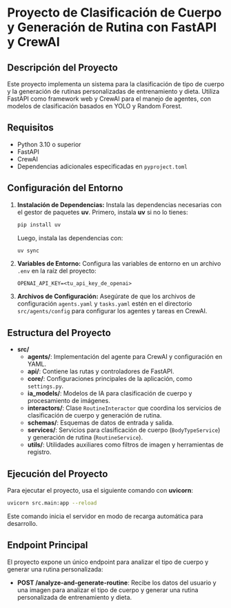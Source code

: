 
# Proyecto de Clasificación de Cuerpo y Generación de Rutina con FastAPI y CrewAI

## Descripción del Proyecto
Este proyecto implementa un sistema para la clasificación de tipo de cuerpo y la generación de rutinas personalizadas de entrenamiento y dieta. Utiliza FastAPI como framework web y CrewAI para el manejo de agentes, con modelos de clasificación basados en YOLO y Random Forest.

## Requisitos
- Python 3.10 o superior
- FastAPI
- CrewAI
- Dependencias adicionales especificadas en `pyproject.toml`

## Configuración del Entorno

1. **Instalación de Dependencias:**
   Instala las dependencias necesarias con el gestor de paquetes **uv**. Primero, instala **uv** si no lo tienes:

   ```bash
   pip install uv
   ```

   Luego, instala las dependencias con:

   ```bash
   uv sync 
   ```

2. **Variables de Entorno:**
   Configura las variables de entorno en un archivo `.env` en la raíz del proyecto:

   ```plaintext
   OPENAI_API_KEY=<tu_api_key_de_openai>
   ```

3. **Archivos de Configuración:**
   Asegúrate de que los archivos de configuración `agents.yaml` y `tasks.yaml` estén en el directorio `src/agents/config` para configurar los agentes y tareas en CrewAI.

## Estructura del Proyecto
- **src/**
  - **agents/**: Implementación del agente para CrewAI y configuración en YAML.
  - **api/**: Contiene las rutas y controladores de FastAPI.
  - **core/**: Configuraciones principales de la aplicación, como `settings.py`.
  - **ia_models/**: Modelos de IA para clasificación de cuerpo y procesamiento de imágenes.
  - **interactors/**: Clase `RoutineInteractor` que coordina los servicios de clasificación de cuerpo y generación de rutina.
  - **schemas/**: Esquemas de datos de entrada y salida.
  - **services/**: Servicios para clasificación de cuerpo (`BodyTypeService`) y generación de rutina (`RoutineService`).
  - **utils/**: Utilidades auxiliares como filtros de imagen y herramientas de registro.

## Ejecución del Proyecto
Para ejecutar el proyecto, usa el siguiente comando con **uvicorn**:

```bash
uvicorn src.main:app --reload
```

Este comando inicia el servidor en modo de recarga automática para desarrollo.

## Endpoint Principal
El proyecto expone un único endpoint para analizar el tipo de cuerpo y generar una rutina personalizada:

- **POST /analyze-and-generate-routine**: Recibe los datos del usuario y una imagen para analizar el tipo de cuerpo y generar una rutina personalizada de entrenamiento y dieta.
